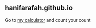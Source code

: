 ## hanifarafah.github.io
Go to [my calculator](hanifarafah.github.io/kalkulator) and count your count
